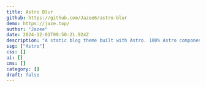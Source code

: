 ```yaml
---
title: Astro Blur
github: https://github.com/Jazee6/astro-blur
demo: https://jaze.top/
author: "Jazee"
date: 2024-12-01T09:50:21.924Z
description: "A static blog theme built with Astro. 100% Astro components."
ssg: ["Astro"]
css: []
ui: []
cms: []
category: []
draft: false
---
```

